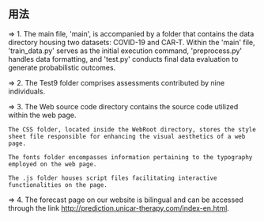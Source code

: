## 用法
=> 1. The main file, 'main', is accompanied by a folder that contains the data directory housing two datasets: COVID-19 and CAR-T. Within the 'main' file, 'train_data.py' serves as the initial execution command, 'preprocess.py' handles data formatting, and 'test.py' conducts final data evaluation to generate probabilistic outcomes.

=> 2. The Test9 folder comprises assessments contributed by nine individuals.

=> 3. The Web source code directory contains the source code utilized within the web page. 

	The CSS folder, located inside the WebRoot directory, stores the style sheet file responsible for enhancing the visual aesthetics of a web page. 
	
	The fonts folder encompasses information pertaining to the typography employed on the web page. 
	
	The .js folder houses script files facilitating interactive functionalities on the page.

=> 4. The forecast page on our website is bilingual and can be accessed through the link http://prediction.unicar-therapy.com/index-en.html.